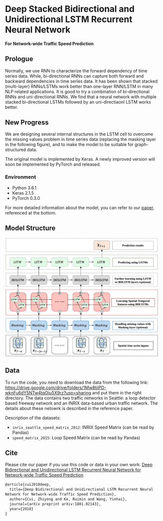 # Deep Stacked Bidirectional and Unidirectional LSTM Recurrent Neural Network
#### For **Network-wide Traffic Speed Prediction**

## Prologue
Normally, we use RNN to characterize the forward dependency of time series data. While, bi-directional RNNs can capture both forward and backward dependencies in time series data. It has been shown that stacked (multi-layer) RNNs/LSTMs work better than one-layer RNN/LSTM in many NLP related applications. It is good to try a combination of bi-directional RNNs and uni-directional RNNs. We find that a neural network with multiple stacked bi-directional LSTMs followed by an uni-directiaonl LSTM works better.

## New Progress
We are designing several internal structures in the LSTM cell to overcome the missing values problem in time series data (replacing the masking layer in the following figure), and to make the model to be suitable for graph-structured data. 

The original model is implemented by Keras. A newly improved version will soon be implemented by PyTorch and released. 

### Environment
* Python 3.6.1
* Keras 2.1.5
* PyTorch 0.3.0

For more detailed information about the model, you can refer to our [paper](https://arxiv.org/abs/1801.02143), referenced at the bottom.

## Model Structure
![alt text](/Images/Architecture.png)

## Data 
To run the code, you need to download the data from the following link: https://drive.google.com/drive/folders/1Mw8tjiPD-wknFu6dY5NTw4tqOiu5X9rz?usp=sharing and put them in the right directory. The data contains two traffic networks in Seattle: a loop detector based freeway network and an INRIX data-based urban traffic network. The details about these netowrk is described in the reference paper.

Description of the datasets:
* `inrix_seattle_speed_matrix_2012`: INRIX Speed Matrix (can be read by Pandas)
* `speed_matrix_2015`: Loop Speed Matrix (can be read by Pandas)

## Cite
Please cite our paper if you use this code or data in your own work:
[Deep Bidirectional and Unidirectional LSTM Recurrent Neural Network for Network-wide Traffic Speed Prediction](https://arxiv.org/abs/1801.02143)
```
@article{cui2018deep,
  title={Deep Bidirectional and Unidirectional LSTM Recurrent Neural Network for Network-wide Traffic Speed Prediction},
  author={Cui, Zhiyong and Ke, Ruimin and Wang, Yinhai},
  journal={arXiv preprint arXiv:1801.02143},
  year={2018}
}
```

